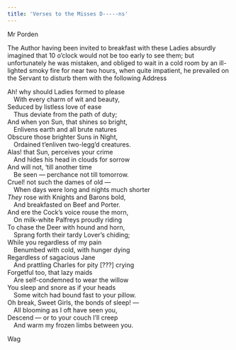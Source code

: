 ```yaml
---
title: 'Verses to the Misses D-----ns'
---
```


<div class="author">Mr Porden</div>

The Author having been invited to breakfast with these Ladies absurdly imagined that 10 o’clock would not be too early to see them; but unfortunately he was mistaken, and obliged to wait in a cold room by an ill-lighted smoky fire for near two hours, when quite impatient, he prevailed on the Servant to disturb them with the following Address  
  
Ah! why should Ladies formed to please  
&emsp;With every charm of wit and beauty,  
Seduced by listless love of ease  
&emsp;Thus deviate from the path of duty;  
And when yon Sun, that shines so bright,  
&emsp;Enlivens earth and all brute natures  
Obscure those brighter Suns in Night,  
&emsp;Ordained t’enliven two-legg’d creatures.  
Alas! that Sun, perceives your crime  
&emsp;And hides his head in clouds for sorrow  
And will not, ‘till another time  
&emsp;Be seen — perchance not till tomorrow.  
Cruel! not such the dames of old —  
&emsp;When days were long and nights much shorter  
*They* rose with Knights and Barons bold,  
&emsp;And breakfasted on Beef and Porter.  
And ere the Cock’s voice rouse the morn,  
&emsp;On milk-white Palfreys proudly riding  
To chase the Deer with hound and horn,  
&emsp;Sprang forth their tardy Lover’s chiding;  
While you regardless of my pain  
&emsp;Benumbed with cold, with hunger dying  
Regardless of sagacious Jane  
&emsp;And prattling Charles for pity <span data-tippy="Illegible" class="red">[???]</span> crying  
Forgetful too, that lazy maids  
&emsp;Are self-condemned to wear the willow  
You sleep and snore as if your heads  
&emsp;Some witch had bound fast to your pillow.  
Oh break, Sweet Girls, the bonds of sleep! —  
&emsp;All blooming as I oft have seen you,  
Descend — or to your couch I’ll creep  
&emsp;And warm my frozen limbs between you.  

Wag